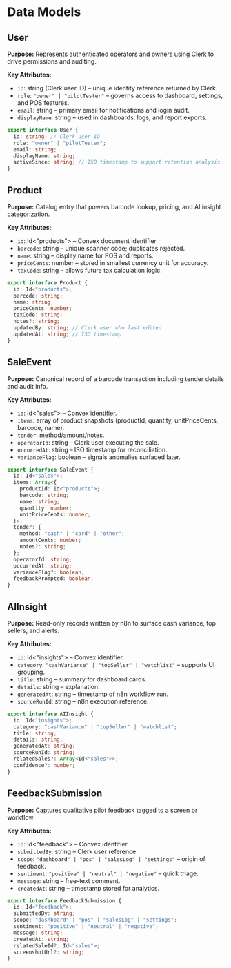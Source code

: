 # Data Models

## User

**Purpose:** Represents authenticated operators and owners using Clerk to drive permissions and auditing.

**Key Attributes:**
- `id`: string (Clerk user ID) – unique identity reference returned by Clerk.
- `role`: `"owner" | "pilotTester"` – governs access to dashboard, settings, and POS features.
- `email`: string – primary email for notifications and login audit.
- `displayName`: string – used in dashboards, logs, and report exports.

```typescript
export interface User {
  id: string; // Clerk user ID
  role: "owner" | "pilotTester";
  email: string;
  displayName: string;
  activeSince: string; // ISO timestamp to support retention analysis
}
```

## Product

**Purpose:** Catalog entry that powers barcode lookup, pricing, and AI insight categorization.

**Key Attributes:**
- `id`: Id<"products"> – Convex document identifier.
- `barcode`: string – unique scanner code; duplicates rejected.
- `name`: string – display name for POS and reports.
- `priceCents`: number – stored in smallest currency unit for accuracy.
- `taxCode`: string – allows future tax calculation logic.

```typescript
export interface Product {
  id: Id<"products">;
  barcode: string;
  name: string;
  priceCents: number;
  taxCode: string;
  notes?: string;
  updatedBy: string; // Clerk user who last edited
  updatedAt: string; // ISO timestamp
}
```

## SaleEvent

**Purpose:** Canonical record of a barcode transaction including tender details and audit info.

**Key Attributes:**
- `id`: Id<"sales"> – Convex identifier.
- `items`: array of product snapshots (productId, quantity, unitPriceCents, barcode, name).
- `tender`: method/amount/notes.
- `operatorId`: string – Clerk user executing the sale.
- `occurredAt`: string – ISO timestamp for reconciliation.
- `varianceFlag`: boolean – signals anomalies surfaced later.

```typescript
export interface SaleEvent {
  id: Id<"sales">;
  items: Array<{
    productId: Id<"products">;
    barcode: string;
    name: string;
    quantity: number;
    unitPriceCents: number;
  }>;
  tender: {
    method: "cash" | "card" | "other";
    amountCents: number;
    notes?: string;
  };
  operatorId: string;
  occurredAt: string;
  varianceFlag?: boolean;
  feedbackPrompted: boolean;
}
```

## AIInsight

**Purpose:** Read-only records written by n8n to surface cash variance, top sellers, and alerts.

**Key Attributes:**
- `id`: Id<"insights"> – Convex identifier.
- `category`: `"cashVariance" | "topSeller" | "watchlist"` – supports UI grouping.
- `title`: string – summary for dashboard cards.
- `details`: string – explanation.
- `generatedAt`: string – timestamp of n8n workflow run.
- `sourceRunId`: string – n8n execution reference.

```typescript
export interface AIInsight {
  id: Id<"insights">;
  category: "cashVariance" | "topSeller" | "watchlist";
  title: string;
  details: string;
  generatedAt: string;
  sourceRunId: string;
  relatedSales?: Array<Id<"sales">>;
  confidence?: number;
}
```

## FeedbackSubmission

**Purpose:** Captures qualitative pilot feedback tagged to a screen or workflow.

**Key Attributes:**
- `id`: Id<"feedback"> – Convex identifier.
- `submittedBy`: string – Clerk user reference.
- `scope`: `"dashboard" | "pos" | "salesLog" | "settings"` – origin of feedback.
- `sentiment`: `"positive" | "neutral" | "negative"` – quick triage.
- `message`: string – free-text comment.
- `createdAt`: string – timestamp stored for analytics.

```typescript
export interface FeedbackSubmission {
  id: Id<"feedback">;
  submittedBy: string;
  scope: "dashboard" | "pos" | "salesLog" | "settings";
  sentiment: "positive" | "neutral" | "negative";
  message: string;
  createdAt: string;
  relatedSaleId?: Id<"sales">;
  screenshotUrl?: string;
}
```
